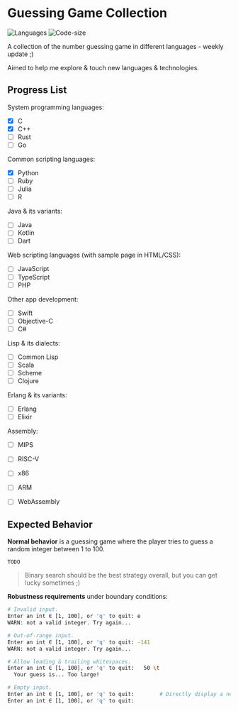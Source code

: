 # Guessing Game Collection

![Languages](https://img.shields.io/github/languages/count/hgz12345ssdlh/guessing-game-collection)
![Code-size](https://img.shields.io/github/languages/code-size/hgz12345ssdlh/guessing-game-collection?color=purple)

A collection of the number guessing game in different languages - weekly update ;)

Aimed to help me explore & touch new languages & technologies.


## Progress List

System programming languages:

- [x] C
- [x] C++
- [ ] Rust
- [ ] Go

Common scripting languages:

- [x] Python
- [ ] Ruby
- [ ] Julia
- [ ] R

Java & its variants:

- [ ] Java
- [ ] Kotlin
- [ ] Dart

Web scripting languages (with sample page in HTML/CSS):

- [ ] JavaScript
- [ ] TypeScript
- [ ] PHP

Other app development:

- [ ] Swift
- [ ] Objective-C
- [ ] C#

Lisp & its dialects:

- [ ] Common Lisp
- [ ] Scala
- [ ] Scheme
- [ ] Clojure

Erlang & its variants:

- [ ] Erlang
- [ ] Elixir

Assembly:

- [ ] MIPS
- [ ] RISC-V
- [ ] x86
- [ ] ARM
- [ ] WebAssembly


## Expected Behavior

**Normal behavior** is a guessing game where the player tries to guess a random integer between 1 to 100.

```
TODO
```

> Binary search should be the best strategy overall, but you can get lucky sometimes ;)

**Robustness requirements** under boundary conditions:

```bash
# Invalid input.
Enter an int ∈ [1, 100], or 'q' to quit: e
WARN: not a valid integer. Try again...

# Out-of-range input.
Enter an int ∈ [1, 100], or 'q' to quit: -141
WARN: not a valid integer. Try again...

# Allow leading & trailing whitespaces.
Enter an int ∈ [1, 100], or 'q' to quit:   50 \t
  Your guess is... Too large!

# Empty input.
Enter an int ∈ [1, 100], or 'q' to quit:        # Directly display a new prompt.
Enter an int ∈ [1, 100], or 'q' to quit:
```
